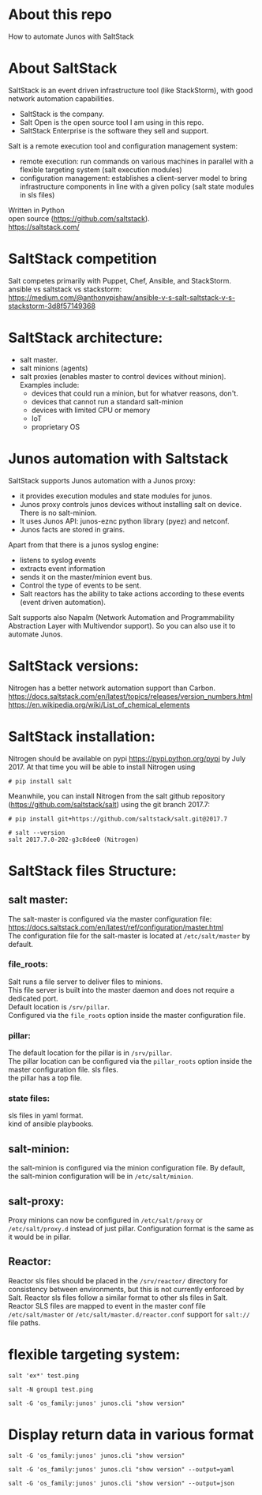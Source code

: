 # About this repo
How to automate Junos with SaltStack

# About SaltStack

SaltStack is an event driven infrastructure tool (like StackStorm), with good network automation capabilities.  
- SaltStack is the company.    
- Salt Open is the open source tool I am using in this repo.  
- SaltStack Enterprise is the software they sell and support.   

Salt is a remote execution tool and configuration management system: 
- remote execution:  run commands on various machines in parallel with a flexible targeting system (salt execution modules)
- configuration management: establishes a client-server model to bring infrastructure components in line with a given policy (salt state modules in sls files)

Written in Python  
open source (https://github.com/saltstack).   
https://saltstack.com/  

# SaltStack competition  
Salt competes primarily with Puppet, Chef, Ansible, and StackStorm.  
ansible vs saltstack vs stackstorm: https://medium.com/@anthonypjshaw/ansible-v-s-salt-saltstack-v-s-stackstorm-3d8f57149368  

# SaltStack architecture: 
- salt master.  
- salt minions (agents) 
- salt proxies (enables master to control devices without minion). Examples include:
    - devices that could run a minion, but for whatver reasons, don't.
    - devices that cannot run a standard salt-minion
    - devices with limited CPU or memory
    - IoT
    - proprietary OS

# Junos automation with Saltstack

SaltStack supports Junos automation with a Junos proxy: 
- it provides execution modules and state modules for junos.  
- Junos proxy controls junos devices without installing salt on device. There is no salt-minion.  
- It uses Junos API: junos-eznc python library (pyez) and netconf.  
- Junos facts are stored in grains.  

Apart from that there is a junos syslog engine: 
 - listens to syslog events 
 - extracts event information 
 - sends it on the master/minion event bus.
 - Control the type of events to be sent.
 - Salt reactors has the ability to take actions according to these events (event driven automation).

Salt supports also Napalm (Network Automation and Programmability Abstraction Layer with Multivendor support). So you can also use it to automate Junos.  

# SaltStack versions: 
Nitrogen has a better network automation support than Carbon.   
https://docs.saltstack.com/en/latest/topics/releases/version_numbers.html  
https://en.wikipedia.org/wiki/List_of_chemical_elements  

# SaltStack installation: 
Nitrogen should be available on pypi https://pypi.python.org/pypi by July 2017. 
At that time you will be able to install Nitrogen using
```
# pip install salt
```
Meanwhile, you can install Nitrogen from the salt github repository (https://github.com/saltstack/salt) using the git branch 2017.7:  
```
# pip install git+https://github.com/saltstack/salt.git@2017.7
```
```
# salt --version
salt 2017.7.0-202-g3c8dee0 (Nitrogen)
```

# SaltStack files Structure: 

## salt master: 

The salt-master is configured via the master configuration file: https://docs.saltstack.com/en/latest/ref/configuration/master.html  
The configuration file for the salt-master is located at ```/etc/salt/master``` by default. 

### file_roots: 
Salt runs a file server to deliver files to minions.  
This file server is built into the master daemon and does not require a dedicated port.  
Default location is ```/srv/pillar```.  
Configured via the ```file_roots``` option inside the master configuration file.  


### pillar: 
The default location for the pillar is in ```/srv/pillar```.  
The pillar location can be configured via the ```pillar_roots``` option inside the master configuration file. 
sls files.  
the pillar has a top file. 

### state files: 
sls files in yaml format.  
kind of ansible playbooks.   

## salt-minion:  
the salt-minion is configured via the minion configuration file.
By default, the salt-minion configuration will be in ```/etc/salt/minion```.

## salt-proxy:  
Proxy minions can now be configured in ```/etc/salt/proxy``` or ```/etc/salt/proxy.d``` instead of just pillar. 
Configuration format is the same as it would be in pillar.

## Reactor:  
Reactor sls files should be placed in the ```/srv/reactor/``` directory for consistency between environments, but this is not currently enforced by Salt.
Reactor sls files follow a similar format to other sls files in Salt.  
Reactor SLS files are mapped to event in the master conf file ```/etc/salt/master``` or ```/etc/salt/master.d/reactor.conf```
support for ```salt://``` file paths.  

# flexible targeting system: 

```
salt 'ex*' test.ping
```
```
salt -N group1 test.ping
```
```
salt -G 'os_family:junos' junos.cli "show version"
```
# Display return data in various format
```
salt -G 'os_family:junos' junos.cli "show version"
```
```
salt -G 'os_family:junos' junos.cli "show version" --output=yaml
```
```
salt -G 'os_family:junos' junos.cli "show version" --output=json
```

